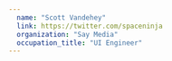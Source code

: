 ```yaml
---
  name: "Scott Vandehey"
  link: https://twitter.com/spaceninja
  organization: "Say Media"
  occupation_title: "UI Engineer"
---
```

